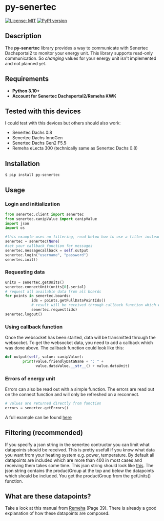 # py-senertec

[![License: MIT](https://img.shields.io/badge/License-MIT-yellow.svg)](https://opensource.org/licenses/MIT)
[![PyPI version](https://badge.fury.io/py/py-senertec.svg)](https://badge.fury.io/py/py-senertec)

## Description

The **py-senertec** library provides a way to communicate with Senertec Dachsportal2 to monitor your energy unit.
This library supports read-only communication. So *changing* values for your energy unit isn't implemented and not planned yet.

## Requirements

*   **Python 3.10+**
*   **Account for Senertec Dachsportal2/Remeha KWK**

## Tested with this devices

I could test with this devices but others should also work:  
*   Senertec Dachs 0.8
*   Senertec Dachs InnoGen
*   Senertec Dachs Gen2 F5.5
*   Remeha eLecta 300 (technically same as Senertec Dachs 0.8)


## Installation

```sh
$ pip install py-senertec
```

## Usage

### Login and initialization

```python
from senertec.client import senertec
from senertec.canipValue import canipValue
import json
import os

#this example uses no filtering, read below how to use a filter instead of None as first parameter.
senertec = senertec(None)
#set your callback function for messages
senertec.messagecallback = self.output
senertec.login("username", "password")
senertec.init()
```

### Requesting data

```python
units = senertec.getUnits()
senertec.connectUnit(units[0].serial)
# request all available data from all boards
for points in senertec.boards:
            ids = points.getFullDataPointIds()
            # result will be received through callback function which was set above
            senertec.request(ids)
senertec.logout()
```

### Using callback function

Once the websocket has been started, data will be transmitted through the websocket.
To get the websocket data, you need to add a callback which was done above.
The callback function could look like this:

```python
def output(self, value: canipValue):
        print(value.friendlyDataName + ": " +
              value.dataValue.__str__() + value.dataUnit)
```

### Errors of energy unit
Errors can also be read out with a simple function.
The errors are read out on the connect function and will only be refreshed on a reconnect.

```python
# values are returned directly from function
errors = senertec.getErrors()
```

A full example can be found [here](https://github.com/Kleinrotti/py-senertec/blob/main/examples/output_data.py)

## Filtering (recommended)
If you specify a json string in the senertec contructor you can limit what datapoints should be received.
This is pretty usefull if you know what data you want from your heating system e.g. power, temperature.
By default all datapoints are included which are more than 400 in most cases and receiving them takes some time.
This json string should look like [this](https://github.com/Kleinrotti/py-senertec/blob/main/examples/datapointFilter.json).
The json string contains the productGroup at the top and below the datapoints which should be included.
You get the productGroup from the getUnits() function.

## What are these datapoints?
Take a look at this manual from [Remeha](https://mediacdn.remeha.de/-/media/websites/remehade/downloads/produkte/regenerative-hybrid/gas-hybrid-waerme-und-strom/electa-ace-300/electaace300_bedienungsanleitung_02-23.pdf?v=1&d=20230228T114400Z) (Page 39).
There is already a good explanation of how these datapoints are composed.
